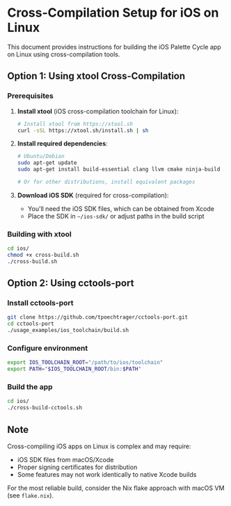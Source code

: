 # Cross-Compilation Setup for iOS on Linux

This document provides instructions for building the iOS Palette Cycle app on Linux using cross-compilation tools.

## Option 1: Using xtool Cross-Compilation

### Prerequisites

1. **Install xtool** (iOS cross-compilation toolchain for Linux):
   ```bash
   # Install xtool from https://xtool.sh
   curl -sSL https://xtool.sh/install.sh | sh
   ```

2. **Install required dependencies**:
   ```bash
   # Ubuntu/Debian
   sudo apt-get update
   sudo apt-get install build-essential clang llvm cmake ninja-build

   # Or for other distributions, install equivalent packages
   ```

3. **Download iOS SDK** (required for cross-compilation):
   - You'll need the iOS SDK files, which can be obtained from Xcode
   - Place the SDK in `~/ios-sdk/` or adjust paths in the build script

### Building with xtool

```bash
cd ios/
chmod +x cross-build.sh
./cross-build.sh
```

## Option 2: Using cctools-port

### Install cctools-port

```bash
git clone https://github.com/tpoechtrager/cctools-port.git
cd cctools-port
./usage_examples/ios_toolchain/build.sh
```

### Configure environment

```bash
export IOS_TOOLCHAIN_ROOT="/path/to/ios/toolchain"
export PATH="$IOS_TOOLCHAIN_ROOT/bin:$PATH"
```

### Build the app

```bash
cd ios/
./cross-build-cctools.sh
```

## Note

Cross-compiling iOS apps on Linux is complex and may require:
- iOS SDK files from macOS/Xcode
- Proper signing certificates for distribution
- Some features may not work identically to native Xcode builds

For the most reliable build, consider the Nix flake approach with macOS VM (see `flake.nix`).
